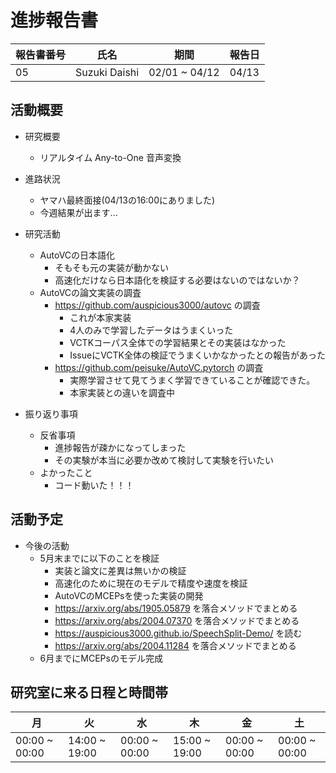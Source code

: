 
# 進捗報告書

報告書番号 | 氏名   | 期間         | 報告日
----- | ---- | ---------- | ---
05    | Suzuki Daishi | 02/01 ~ 04/12 | 04/13

## 活動概要

- 研究概要
  - リアルタイム Any-to-One 音声変換

- 進路状況
  - ヤマハ最終面接(04/13の16:00にありました)
  - 今週結果が出ます...

- 研究活動
  - AutoVCの日本語化
    - そもそも元の実装が動かない
    - 高速化だけなら日本語化を検証する必要はないのではないか？
  - AutoVCの論文実装の調査
    - https://github.com/auspicious3000/autovc の調査
      - これが本家実装
      - 4人のみで学習したデータはうまくいった
      - VCTKコーパス全体での学習結果とその実装はなかった
      - IssueにVCTK全体の検証でうまくいかなかったとの報告があった
    - https://github.com/peisuke/AutoVC.pytorch の調査
      - 実際学習させて見てうまく学習できていることが確認できた。
      - 本家実装との違いを調査中

- 振り返り事項
  - 反省事項
    - 進捗報告が疎かになってしまった
    - その実験が本当に必要か改めて検討して実験を行いたい
  - よかったこと
    - コード動いた！！！

## 活動予定

  - 今後の活動
    - 5月末までに以下のことを検証
      - 実装と論文に差異は無いかの検証
      - 高速化のために現在のモデルで精度や速度を検証
      - AutoVCのMCEPsを使った実装の開発
      - https://arxiv.org/abs/1905.05879 を落合メソッドでまとめる
      - https://arxiv.org/abs/2004.07370 を落合メソッドでまとめる
      - https://auspicious3000.github.io/SpeechSplit-Demo/ を読む
      - https://arxiv.org/abs/2004.11284 を落合メソッドでまとめる
    - 6月までにMCEPsのモデル完成


## 研究室に来る日程と時間帯

| 月             | 火            | 水            | 木            | 金             | 土
| ------------- | ------------- | ------------- | ------------- | ------------- | -------------
| 00:00 ~ 00:00 | 14:00 ~ 19:00 | 00:00 ~ 00:00 | 15:00 ~ 19:00 | 00:00 ~ 00:00 | 00:00 ~ 00:00